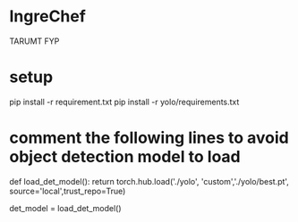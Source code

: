# IngreChef
TARUMT FYP

# setup
pip install -r requirement.txt
pip install -r yolo/requirements.txt

# comment the following lines to avoid object detection model to load
def load_det_model():
    return torch.hub.load('./yolo', 'custom','./yolo/best.pt', source='local',trust_repo=True)

det_model = load_det_model()